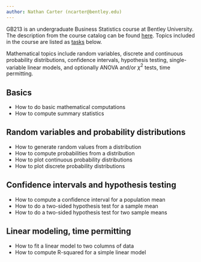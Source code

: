 ```yaml
---
author: Nathan Carter (ncarter@bentley.edu)
---
```


GB213 is an undergraduate Business Statistics course at Bentley University.
The description from the course catalog can be found
[here](https://catalog.bentley.edu/undergraduate/courses/gb/).
Topics included in the course are listed as
[tasks](../tasks) below.

Mathematical topics include random variables,
discrete and continuous probability distributions,
confidence intervals, hypothesis testing, single-variable linear models,
and optionally ANOVA and/or $\chi^2$ tests, time permitting.

## Basics

 * How to do basic mathematical computations
 * How to compute summary statistics

## Random variables and probability distributions

 * How to generate random values from a distribution
 * How to compute probabilities from a distribution
 * How to plot continuous probability distributions
 * How to plot discrete probability distributions

## Confidence intervals and hypothesis testing

 * How to compute a confidence interval for a population mean
 * How to do a two-sided hypothesis test for a sample mean
 * How to do a two-sided hypothesis test for two sample means

## Linear modeling, time permitting

 * How to fit a linear model to two columns of data
 * How to compute R-squared for a simple linear model
